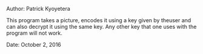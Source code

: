 Author: Patrick Kyoyetera

This program takes a picture, encodes it using a key given by theuser and can also decrypt it using the same key. Any other key that one uses with the program will not work.

Date: October 2, 2016
